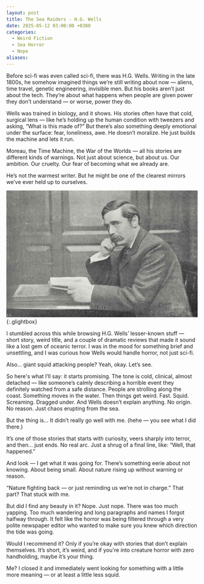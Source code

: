 ```yaml
---
layout: post
title: The Sea Raiders - H.G. Wells
date: 2025-05-12 03:00:00 +0300
categories:
  - Weird Fiction 
  - Sea Horror
  - Nope
aliases:
---
```


Before sci-fi was even called sci-fi, there was H.G. Wells. Writing in the late 1800s, he somehow imagined things we’re still writing about now — aliens, time travel, genetic engineering, invisible men. But his books aren’t just about the tech. They’re about what happens when people are given power they don’t understand — or worse, power they do.

Wells was trained in biology, and it shows. His stories often have that cold, surgical lens — like he’s holding up the human condition with tweezers and asking, “What is this made of?” But there’s also something deeply emotional under the surface: fear, loneliness, awe. He doesn’t moralize. He just builds the machine and lets it run.

Moreau, the Time Machine, the War of the Worlds — all his stories are different kinds of warnings. Not just about science, but about us. Our ambition. Our cruelty. Our fear of becoming what we already are.

He’s not the warmest writer. But he might be one of the clearest mirrors we’ve ever held up to ourselves.


[![H.G Wells](/assets/image/wells.jpg)](/assets/image/wells.jpg){:.glightbox}


I stumbled across this while browsing H.G. Wells’ lesser-known stuff — short story, weird title, and a couple of dramatic reviews that made it sound like a lost gem of oceanic terror. I was in the mood for something brief and unsettling, and I was curious how Wells would handle horror, not just sci-fi.

Also… giant squid attacking people?
Yeah, okay. Let’s see.

So here's what I’ll say: it starts promising. The tone is cold, clinical, almost detached — like someone’s calmly describing a horrible event they definitely watched from a safe distance. People are strolling along the coast. Something moves in the water.
Then things get weird. Fast.
Squid. Screaming. Dragged under.
And Wells doesn’t explain anything. No origin. No reason. Just chaos erupting from the sea.

But the thing is…
It didn’t really go well with me.
(hehe — you see what I did there.)

It’s one of those stories that starts with curiosity, veers sharply into terror, and then… just ends. No real arc. Just a shrug of a final line, like:
“Well, that happened.”

And look — I get what it was going for. There’s something eerie about not knowing. About being small. About nature rising up without warning or reason.

“Nature fighting back — or just reminding us we’re not in charge.”
That part? That stuck with me.

But did I find any beauty in it?
Nope. Just nope.
There was too much yapping. Too much wandering and long paragraphs and names I forgot halfway through. It felt like the horror was being filtered through a very polite newspaper editor who wanted to make sure you knew which direction the tide was going.

Would I recommend it?
Only if you’re okay with stories that don’t explain themselves.
It’s short, it’s weird, and if you're into creature horror with zero handholding, maybe it’s your thing.

Me? I closed it and immediately went looking for something with a little more meaning — or at least a little less squid.


